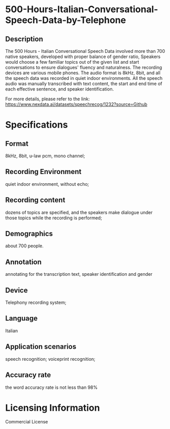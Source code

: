 # 500-Hours-Italian-Conversational-Speech-Data-by-Telephone

## Description
The 500 Hours - Italian Conversational Speech Data involved more than 700 native speakers, developed with proper balance of gender ratio, Speakers would choose a few familiar topics out of the given list and start conversations to ensure dialogues' fluency and naturalness. The recording devices are various mobile phones. The audio format is 8kHz, 8bit, and all the speech data was recorded in quiet indoor environments. All the speech audio was manually transcribed with text content, the start and end time of each effective sentence, and speaker identification.

For more details, please refer to the link: https://www.nexdata.ai/datasets/speechrecog/1232?source=Github


# Specifications
## Format
8kHz, 8bit, u-law pcm, mono channel;
## Recording Environment
quiet indoor environment, without echo;
## Recording content
dozens of topics are specified, and the speakers make dialogue under those topics while the recording is performed;
## Demographics
about 700 people.
## Annotation
annotating for the transcription text, speaker identification and gender
## Device
Telephony recording system;
## Language
Italian
## Application scenarios
speech recognition; voiceprint recognition;
## Accuracy rate
the word accuracy rate is not less than 98%

# Licensing Information
Commercial License
